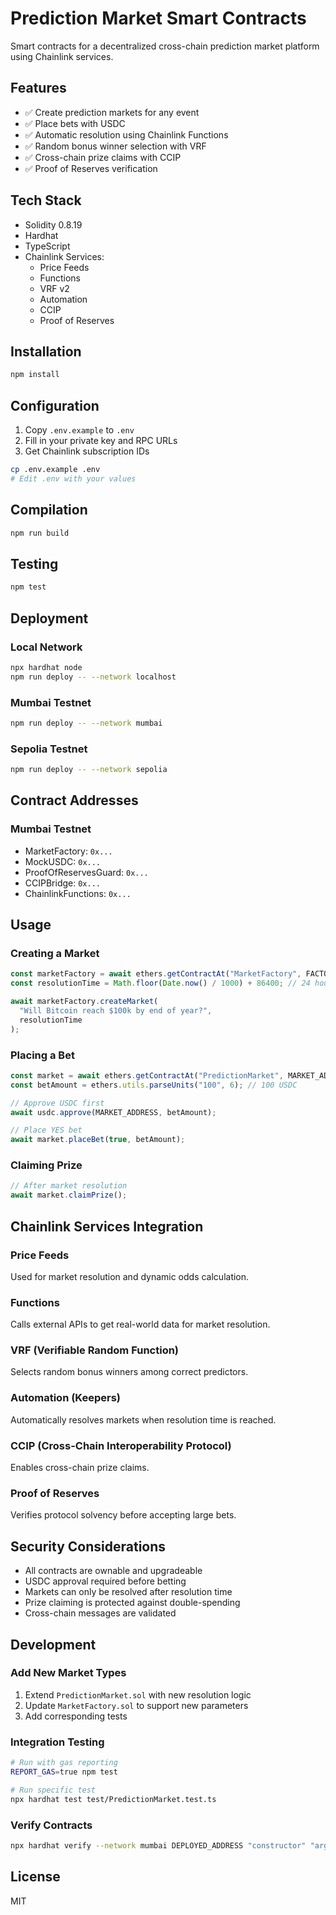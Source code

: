 # Prediction Market Smart Contracts

Smart contracts for a decentralized cross-chain prediction market platform using Chainlink services.

## Features

- ✅ Create prediction markets for any event
- ✅ Place bets with USDC
- ✅ Automatic resolution using Chainlink Functions
- ✅ Random bonus winner selection with VRF
- ✅ Cross-chain prize claims with CCIP
- ✅ Proof of Reserves verification

## Tech Stack

- Solidity 0.8.19
- Hardhat
- TypeScript
- Chainlink Services:
  - Price Feeds
  - Functions
  - VRF v2
  - Automation
  - CCIP
  - Proof of Reserves

## Installation

```bash
npm install
```

## Configuration

1. Copy `.env.example` to `.env`
2. Fill in your private key and RPC URLs
3. Get Chainlink subscription IDs

```bash
cp .env.example .env
# Edit .env with your values
```

## Compilation

```bash
npm run build
```

## Testing

```bash
npm test
```

## Deployment

### Local Network
```bash
npx hardhat node
npm run deploy -- --network localhost
```

### Mumbai Testnet
```bash
npm run deploy -- --network mumbai
```

### Sepolia Testnet
```bash
npm run deploy -- --network sepolia
```

## Contract Addresses

### Mumbai Testnet
- MarketFactory: `0x...`
- MockUSDC: `0x...`
- ProofOfReservesGuard: `0x...`
- CCIPBridge: `0x...`
- ChainlinkFunctions: `0x...`

## Usage

### Creating a Market

```javascript
const marketFactory = await ethers.getContractAt("MarketFactory", FACTORY_ADDRESS);
const resolutionTime = Math.floor(Date.now() / 1000) + 86400; // 24 hours

await marketFactory.createMarket(
  "Will Bitcoin reach $100k by end of year?",
  resolutionTime
);
```

### Placing a Bet

```javascript
const market = await ethers.getContractAt("PredictionMarket", MARKET_ADDRESS);
const betAmount = ethers.utils.parseUnits("100", 6); // 100 USDC

// Approve USDC first
await usdc.approve(MARKET_ADDRESS, betAmount);

// Place YES bet
await market.placeBet(true, betAmount);
```

### Claiming Prize

```javascript
// After market resolution
await market.claimPrize();
```

## Chainlink Services Integration

### Price Feeds
Used for market resolution and dynamic odds calculation.

### Functions
Calls external APIs to get real-world data for market resolution.

### VRF (Verifiable Random Function)
Selects random bonus winners among correct predictors.

### Automation (Keepers)
Automatically resolves markets when resolution time is reached.

### CCIP (Cross-Chain Interoperability Protocol)
Enables cross-chain prize claims.

### Proof of Reserves
Verifies protocol solvency before accepting large bets.

## Security Considerations

- All contracts are ownable and upgradeable
- USDC approval required before betting
- Markets can only be resolved after resolution time
- Prize claiming is protected against double-spending
- Cross-chain messages are validated

## Development

### Add New Market Types

1. Extend `PredictionMarket.sol` with new resolution logic
2. Update `MarketFactory.sol` to support new parameters
3. Add corresponding tests

### Integration Testing

```bash
# Run with gas reporting
REPORT_GAS=true npm test

# Run specific test
npx hardhat test test/PredictionMarket.test.ts
```

### Verify Contracts

```bash
npx hardhat verify --network mumbai DEPLOYED_ADDRESS "constructor" "args"
```

## License

MIT
